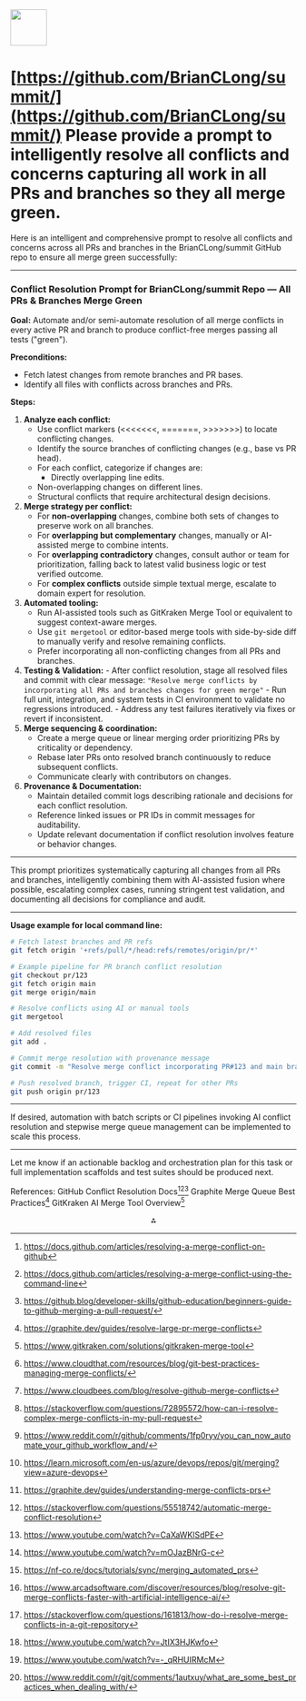 <img src="https://r2cdn.perplexity.ai/pplx-full-logo-primary-dark%402x.png" style="height:64px;margin-right:32px"/>

# [https://github.com/BrianCLong/summit/](https://github.com/BrianCLong/summit/) Please provide a prompt to intelligently resolve all conflicts and concerns capturing all work in all PRs and branches so they all merge green.

Here is an intelligent and comprehensive prompt to resolve all conflicts and concerns across all PRs and branches in the BrianCLong/summit GitHub repo to ensure all merge green successfully:

---

### Conflict Resolution Prompt for BrianCLong/summit Repo — All PRs \& Branches Merge Green

**Goal:**
Automate and/or semi-automate resolution of all merge conflicts in every active PR and branch to produce conflict-free merges passing all tests ("green").

**Preconditions:**

- Fetch latest changes from remote branches and PR bases.
- Identify all files with conflicts across branches and PRs.

**Steps:**

1. **Analyze each conflict:**
   - Use conflict markers (<<<<<<<, =======, >>>>>>>) to locate conflicting changes.
   - Identify the source branches of conflicting changes (e.g., base vs PR head).
   - For each conflict, categorize if changes are:
     - Directly overlapping line edits.
   - Non-overlapping changes on different lines.
   - Structural conflicts that require architectural design decisions.
2. **Merge strategy per conflict:**
   - For **non-overlapping** changes, combine both sets of changes to preserve work on all branches.
   - For **overlapping but complementary** changes, manually or AI-assisted merge to combine intents.
   - For **overlapping contradictory** changes, consult author or team for prioritization, falling back to latest valid business logic or test verified outcome.
   - For **complex conflicts** outside simple textual merge, escalate to domain expert for resolution.
3. **Automated tooling:**
   - Run AI-assisted tools such as GitKraken Merge Tool or equivalent to suggest context-aware merges.
   - Use `git mergetool` or editor-based merge tools with side-by-side diff to manually verify and resolve remaining conflicts.
   - Prefer incorporating all non-conflicting changes from all PRs and branches.
4. **Testing \& Validation:** - After conflict resolution, stage all resolved files and commit with clear message:
   `"Resolve merge conflicts by incorporating all PRs and branches changes for green merge"` - Run full unit, integration, and system tests in CI environment to validate no regressions introduced. - Address any test failures iteratively via fixes or revert if inconsistent.
5. **Merge sequencing \& coordination:**
   - Create a merge queue or linear merging order prioritizing PRs by criticality or dependency.
   - Rebase later PRs onto resolved branch continuously to reduce subsequent conflicts.
   - Communicate clearly with contributors on changes.
6. **Provenance \& Documentation:**
   - Maintain detailed commit logs describing rationale and decisions for each conflict resolution.
   - Reference linked issues or PR IDs in commit messages for auditability.
   - Update relevant documentation if conflict resolution involves feature or behavior changes.

---

This prompt prioritizes systematically capturing all changes from all PRs and branches, intelligently combining them with AI-assisted fusion where possible, escalating complex cases, running stringent test validation, and documenting all decisions for compliance and audit.

---

**Usage example for local command line:**

```bash
# Fetch latest branches and PR refs
git fetch origin '+refs/pull/*/head:refs/remotes/origin/pr/*'

# Example pipeline for PR branch conflict resolution
git checkout pr/123
git fetch origin main
git merge origin/main

# Resolve conflicts using AI or manual tools
git mergetool

# Add resolved files
git add .

# Commit merge resolution with provenance message
git commit -m "Resolve merge conflict incorporating PR#123 and main branch changes [refs #123, main]"

# Push resolved branch, trigger CI, repeat for other PRs
git push origin pr/123
```

---

If desired, automation with batch scripts or CI pipelines invoking AI conflict resolution and stepwise merge queue management can be implemented to scale this process.

---

Let me know if an actionable backlog and orchestration plan for this task or full implementation scaffolds and test suites should be produced next.

References:
GitHub Conflict Resolution Docs[^1][^2][^3]
Graphite Merge Queue Best Practices[^4]
GitKraken AI Merge Tool Overview[^5]
<span style="display:none">[^10][^11][^12][^13][^14][^15][^16][^17][^18][^19][^20][^6][^7][^8][^9]</span>

<div style="text-align: center">⁂</div>

[^1]: https://docs.github.com/articles/resolving-a-merge-conflict-on-github

[^2]: https://docs.github.com/articles/resolving-a-merge-conflict-using-the-command-line

[^3]: https://github.blog/developer-skills/github-education/beginners-guide-to-github-merging-a-pull-request/

[^4]: https://graphite.dev/guides/resolve-large-pr-merge-conflicts

[^5]: https://www.gitkraken.com/solutions/gitkraken-merge-tool

[^6]: https://stackoverflow.com/questions/161813/how-do-i-resolve-merge-conflicts-in-a-git-repository

[^7]: https://www.youtube.com/watch?v=JtIX3HJKwfo

[^8]: https://www.youtube.com/watch?v=-_qRHUIRMcM

[^9]: https://www.reddit.com/r/git/comments/1autxuy/what_are_some_best_practices_when_dealing_with/

[^10]: https://www.cloudthat.com/resources/blog/git-best-practices-managing-merge-conflicts/

[^11]: https://www.cloudbees.com/blog/resolve-github-merge-conflicts

[^12]: https://stackoverflow.com/questions/72895572/how-can-i-resolve-complex-merge-conflicts-in-my-pull-request

[^13]: https://www.reddit.com/r/github/comments/1fp0ryv/you_can_now_automate_your_github_workflow_and/

[^14]: https://learn.microsoft.com/en-us/azure/devops/repos/git/merging?view=azure-devops

[^15]: https://graphite.dev/guides/understanding-merge-conflicts-prs

[^16]: https://stackoverflow.com/questions/55518742/automatic-merge-conflict-resolution

[^17]: https://www.youtube.com/watch?v=CaXaWKlSdPE

[^18]: https://www.youtube.com/watch?v=mOJazBNrG-c

[^19]: https://nf-co.re/docs/tutorials/sync/merging_automated_prs

[^20]: https://www.arcadsoftware.com/discover/resources/blog/resolve-git-merge-conflicts-faster-with-artificial-intelligence-ai/
